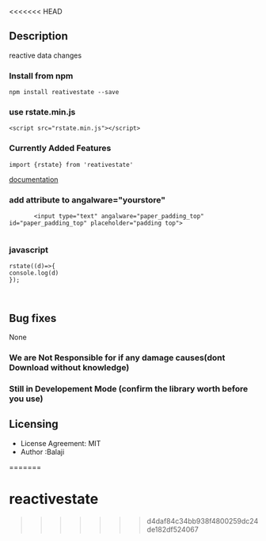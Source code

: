 <<<<<<< HEAD


## Description
reactive data changes

### Install from npm

```
npm install reativestate --save
```

### use rstate.min.js
```
<script src="rstate.min.js"></script>
```

### Currently Added Features 
```
import {rstate} from 'reativestate'
```
[documentation](https://ibalaji777.github.io/reativestate/)


### add attribute to angalware="yourstore"
```
       <input type="text" angalware="paper_padding_top"  id="paper_padding_top" placeholder="padding top">  
   

```

### javascript
```
rstate((d)=>{
console.log(d)
});



```








## Bug fixes

None


### We are Not Responsible for if any damage causes(dont Download without knowledge)
### Still in Developement Mode (confirm the library worth before you use)
## Licensing

- License Agreement: MIT
- Author :Balaji





=======
# reactivestate
>>>>>>> d4daf84c34bb938f4800259dc24de182df524067
